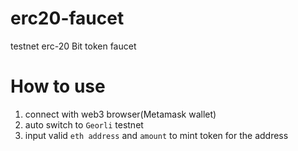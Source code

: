 # erc20-faucet
testnet erc-20 Bit token faucet


# How to use
1. connect with web3 browser(Metamask wallet)
2. auto switch to `Georli` testnet
3. input valid `eth address` and `amount` to mint token for the address
